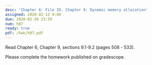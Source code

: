 ```yaml
---
desc: 'Chapter 6: File IO, Chapter 9: Dynamic memory allocation'
assigned: 2020-02-12 9:00
due: 2020-02-26 23:59
num: h07
ready: true
pdf: /hwk/h07.pdf
---
```

Read Chapter 6, Chapter 9, sections 9.1-9.2 (pages 508 - 533).  

Please complete the homework published on gradescope.